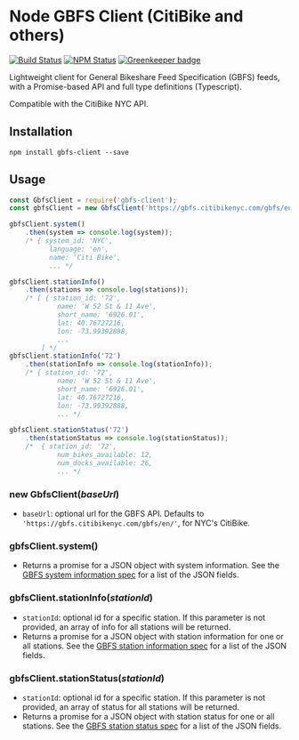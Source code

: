 # Node GBFS Client (CitiBike and others)

[![Build Status](https://img.shields.io/circleci/project/github/mnkhouri/node-gbfs-client.svg)](https://circleci.com/gh/mnkhouri/node-gbfs-client)
[![NPM Status](https://img.shields.io/npm/v/gbfs-client.svg)](https://www.npmjs.org/package/gbfs-client)
[![Greenkeeper badge](https://badges.greenkeeper.io/mnkhouri/node-gbfs-client.svg)](https://greenkeeper.io/)

Lightweight client for General Bikeshare Feed Specification (GBFS) feeds, with a Promise-based API and full type definitions (Typescript).

Compatible with the CitiBike NYC API.

## Installation

```
npm install gbfs-client --save
```

## Usage

```js
const GbfsClient = require('gbfs-client');
const gbfsClient = new GbfsClient('https://gbfs.citibikenyc.com/gbfs/en/');

gbfsClient.system()
    .then(system => console.log(system));
    /* { system_id: 'NYC',
          language: 'en',
          name: 'Citi Bike',
          ... */

gbfsClient.stationInfo()
    .then(stations => console.log(stations));
    /* [ { station_id: '72',
            name: 'W 52 St & 11 Ave',
            short_name: '6926.01',
            lat: 40.76727216,
            lon: -73.99392888,
            ...
        ] */
gbfsClient.stationInfo('72')
    .then(stationInfo => console.log(stationInfo));
    /* { station_id: '72',
            name: 'W 52 St & 11 Ave',
            short_name: '6926.01',
            lat: 40.76727216,
            lon: -73.99392888,
            ... */

gbfsClient.stationStatus('72')
    .then(stationStatus => console.log(stationStatus));
    /*  { station_id: '72',
            num_bikes_available: 12,
            num_docks_available: 26,
            ... */
```

### new GbfsClient(_baseUrl_)

- `baseUrl`: optional url for the GBFS API. Defaults to `'https://gbfs.citibikenyc.com/gbfs/en/'`, for NYC's CitiBike.

### gbfsClient.system()

- Returns a promise for a JSON object with system information. See the [GBFS system information spec](https://github.com/NABSA/gbfs/blob/master/gbfs.md#system_informationjson) for a list of the JSON fields.

### gbfsClient.stationInfo(_stationId_)

- `stationId`: optional id for a specific station. If this parameter is not provided, an array of info for all stations will be returned.
- Returns a promise for a JSON object with station information for one or all stations. See the [GBFS station information spec](https://github.com/NABSA/gbfs/blob/master/gbfs.md#station_informationjson) for a list of the JSON fields.

### gbfsClient.stationStatus(_stationId_)

- `stationId`: optional id for a specific station. If this parameter is not provided, an array of status for all stations will be returned.
- Returns a promise for a JSON object with station status for one or all stations. See the [GBFS station status spec](https://github.com/NABSA/gbfs/blob/master/gbfs.md#station_statusjson) for a list of the JSON fields.
